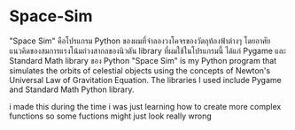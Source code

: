 # Space-Sim

"Space Sim" คือโปรแกรม Python ของผมที่จำลองวงโคจรของวัตถุท้องฟ้าต่างๆ โดยอาศัยแนวคิดของสมการแรงโน้มถ่วงสากลของนิวตัน library ที่ผมใช้ในโปรแกรมนี้ ได้แก่ Pygame และ Standard Math library ของ Python
"Space Sim" is my Python program that simulates the orbits of celestial objects using the concepts of Newton's Universal Law of Gravitation Equation. The libraries I used include Pygame and Standard Math Python library.

i made this during the time i was just learning how to create more complex functions so some fuctions might just look really wrong 
